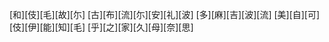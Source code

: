 [和][伎][毛][故][尓] [古][布][流][尓][安][礼][波] [多][麻][吉][波][流] [美][自][可][伎][伊][能][知][毛] [乎][之][家][久][母][奈][思]

